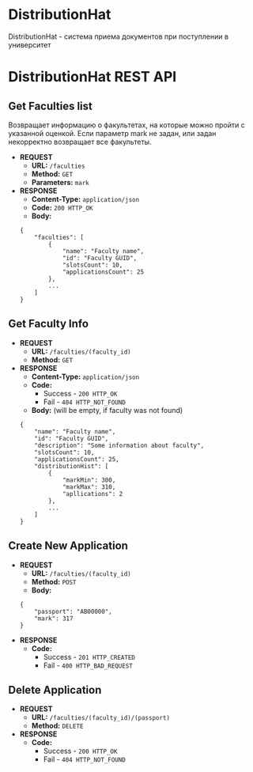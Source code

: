# DistributionHat
DistributionHat - система приема документов при поступлении в университет

# DistributionHat REST API

## Get Faculties list
Возвращает информацию о факультетах, на которые можно пройти с указанной оценкой. Если параметр mark не задан, или задан некорректно возвращает все факультеты.

* **REQUEST**
    * **URL:** `/faculties`
    * **Method:** `GET`
    * **Parameters:** `mark`
* **RESPONSE**
    * **Content-Type:** `application/json`
    * **Code:** `200 HTTP_OK`
    * **Body:**
    ```
    {
        "faculties": [
            {
                "name": "Faculty name",
                "id": "Faculty GUID",
                "slotsCount": 10,
                "applicationsCount": 25
            },
            ...
        ]
    }
    ```

## Get Faculty Info

* **REQUEST**
    * **URL:** `/faculties/(faculty_id)`
    * **Method:** `GET`
* **RESPONSE**
    * **Content-Type:** `application/json`
    * **Code:**
        * Success - `200 HTTP_OK`
        * Fail - `404 HTTP_NOT_FOUND`
    * **Body:** (will be empty, if faculty was not found)
    ```
    {
        "name": "Faculty name",
        "id": "Faculty GUID",
        "description": "Some information about faculty",
        "slotsCount": 10,
        "applicationsCount": 25,
        "distributionHist": [
            {
                "markMin": 300,
                "markMax": 310,
                "apllications": 2
            },
            ...
        ]
    }
    ```

## Create New Application

* **REQUEST**
    * **URL:** `/faculties/(faculty_id)`
    * **Method:** `POST`
    * **Body:**
    ```
    {
        "passport": "AB00000",
        "mark": 317
    }
    ```
* **RESPONSE**
    * **Code:**
        * Success - `201 HTTP_CREATED`
        * Fail - `400 HTTP_BAD_REQUEST`


## Delete Application

* **REQUEST**
    * **URL:**  `/faculties/(faculty_id)/(passport)`
    * **Method:** `DELETE`
* **RESPONSE**
    * **Code:**
        * Success - `200 HTTP_OK`
        * Fail    - `404 HTTP_NOT_FOUND`
